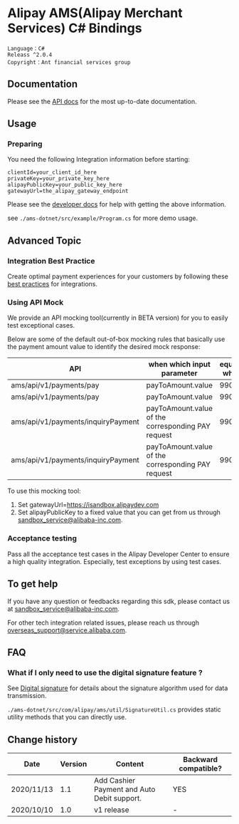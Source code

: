 # Alipay AMS(Alipay Merchant Services) C# Bindings 
```
Language：C#
Releass ^2.0.4
Copyright：Ant financial services group
```

## Documentation

Please see the [API docs](https://global.alipay.com/docs/) for the most up-to-date documentation.

## Usage

### Preparing

You need the following Integration information before starting:
```
clientId=your_client_id_here
privateKey=your_private_key_here
alipayPublicKey=your_public_key_here
gatewayUrl=the_alipay_gateway_endpoint
```

Please see the [developer docs](https://global.alipay.com/developer) for help with getting the above information.

see `./ams-dotnet/src/example/Program.cs` for more demo usage.

## Advanced Topic

### Integration Best Practice

Create optimal payment experiences for your customers by following these [best practices](https://global.alipay.com/doc/ams_upm/bp) for integrations.

### Using API Mock

We provide an API mocking tool(currently in BETA version) for you to easily test exceptional cases. 

Below are some of the default out-of-box mocking rules that basically use the payment amount value to identify the desired mock response:

|API|when which input parameter|equals what|then you get a response of|
|---|---|---|---|
|ams/api/v1/payments/pay|payToAmount.value|9901|UNKNOWN_EXCEPTION|
|ams/api/v1/payments/pay|payToAmount.value|9902|network timeout|
|ams/api/v1/payments/inquiryPayment|payToAmount.value of the corresponding PAY request|9903|UNKNOWN_EXCEPTION|
|ams/api/v1/payments/inquiryPayment|payToAmount.value of the corresponding PAY request|9904|network timeout|

To use this mocking tool:

1. Set gatewayUrl=https://isandbox.alipaydev.com
2. Set alipayPublicKey to a fixed value that you can get from us through sandbox_service@alibaba-inc.com.

### Acceptance testing

Pass all the acceptance test cases in the Alipay Developer Center to ensure a high quality integration. Especially, test exceptions by using test cases.

## To get help

If you have any question or feedbacks regarding this sdk, please contact us at sandbox_service@alibaba-inc.com.

For other tech integration related issues, please reach us through overseas_support@service.alibaba.com. 


## FAQ

### What if I only need to use the digital signature feature ?

See [Digital signature](https://global.alipay.com/doc/ams/digital_signature) for details about the signature algorithm used for data transmission.

`./ams-dotnet/src/com/alipay/ams/util/SignatureUtil.cs` provides static utility methods that you can directly use.

## Change history

|Date|Version|Content|Backward compatible?|
|---|---|---|---|
|2020/11/13|1.1|Add Cashier Payment and Auto Debit support.|YES|
|2020/10/10|1.0|v1 release|-|

